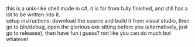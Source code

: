 this is a unix-like shell made in c#, it is far from fully finished, and still has a lot to be written into it.
<br>
setup instructions: download the source and build it from visual studio, then go to bin/debug, open the glorious exe sitting before you (alternatively, just go to releases), then have fun i guess? not like you can do much but whatever

